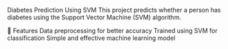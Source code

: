 Diabetes Prediction Using SVM
This project predicts whether a person has diabetes using the Support Vector Machine (SVM) algorithm.

🔹 Features
Data preprocessing for better accuracy
Trained using SVM for classification
Simple and effective machine learning model
